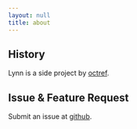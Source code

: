 ```yaml
---
layout: null
title: about
---
```


## History
Lynn is a side project by [octref](https://github.com/octref).

## Issue & Feature Request
Submit an issue at [github](https://github.com/octref/lynn/issues).

